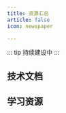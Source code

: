 ```yaml
---
title: 资源汇总
article: false
icon: newspaper

---
```


::: tip
持续建设中
:::

## 技术文档
<div class="vp-card-container">
  <VPCard
    title="MDN"
    desc="Documenting CSS, HTML, and JavaScript"
    link="https://developer.mozilla.org/zh-CN/"
    background="rgba(105, 105, 104, 0.15)"
  />
  <VPCard
    title="Axios"
    desc="Promise based HTTP client for browser and node.js"
    link="https://www.axios-http.cn/"
    background="rgba(198, 129, 223, 0.15)"
  />
  <VPCard
    title="Vue"
    desc="The Progressive JavaScript Framework"
    link="https://cn.vuejs.org/"
    background="rgba(134, 248, 180, 0.15)"
  />
  <VPCard
    title="Element Plus"
    desc="A Vue 3 based component library for designers and developers"
    link="https://element-plus.org/zh-CN/"
    background="rgba(86, 171, 241, 0.15)"
  />
</div>


## 学习资源